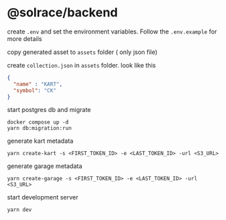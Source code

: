 # @solrace/backend


create `.env` and set the environment variables. Follow the `.env.example` for more details


copy generated asset to `assets` folder ( only json file)

create `collection.json` in `assets` folder. look like this
```json
{
  "name" : "KART",
  "symbol": "CK"
}
```

start postgres db and migrate
```
docker compose up -d
yarn db:migration:run
```

generate kart metadata
```
yarn create-kart -s <FIRST_TOKEN_ID> -e <LAST_TOKEN_ID> -url <S3_URL>
```

generate garage metadata
```
yarn create-garage -s <FIRST_TOKEN_ID> -e <LAST_TOKEN_ID> -url <S3_URL>
```

start development server
```
yarn dev
```



